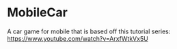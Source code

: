 # MobileCar
A car game for mobile that is based off this tutorial series: https://www.youtube.com/watch?v=ArxfWtkVx5U
